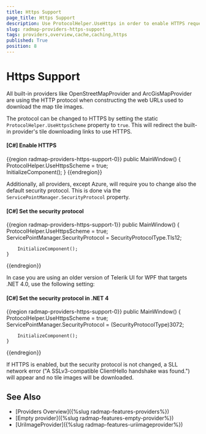 ```yaml
---
title: Https Support
page_title: Https Support
description: Use ProtocolHelper.UseHttps in order to enable HTTPS requests to tile image providers.
slug: radmap-providers-https-support
tags: providers,overview,cache,caching,https
published: True
position: 8
---
```


# Https Support

All built-in providers like OpenStreetMapProvider and ArcGisMapProvider are using the HTTP protocol when constructing the web URLs used to download the map tile images.

The protocol can be changed to HTTPS by setting the static `ProtocolHelper.UseHttpsScheme` property to `true`. This will redirect the built-in provider's tile downloading links to use HTTPS.

#### __[C#] Enable HTTPS__
{{region radmap-providers-https-support-0}}
	public MainWindow()
	{
		ProtocolHelper.UseHttpsScheme = true;		
		InitializeComponent();
	}
{{endregion}}

Additionally, all providers, except Azure, will require you to change also the default security protocol. This is done via the `ServicePointManager.SecurityProtocol` property. 

#### __[C#] Set the security protocol__
{{region radmap-providers-https-support-1}}
	public MainWindow()
	{
		ProtocolHelper.UseHttpsScheme = true;
		ServicePointManager.SecurityProtocol = SecurityProtocolType.Tls12;
		 
		InitializeComponent();
	}
{{endregion}}

In case you are using an older version of Telerik UI for WPF that targets .NET 4.0, use the following setting:

#### __[C#] Set the security protocol in .NET 4__
{{region radmap-providers-https-support-0}}
	public MainWindow()
	{
		ProtocolHelper.UseHttpsScheme = true;
		ServicePointManager.SecurityProtocol = (SecurityProtocolType)3072;
		
		InitializeComponent();
	}
{{endregion}}

If HTTPS is enabled, but the security protocol is not changed, a SLL network error ("A SSLv3-compatible ClientHello handshake was found.") will appear and no tile images will be downloaded.

## See Also  
 * [Providers Overview]({%slug radmap-features-providers%})
 * [Empty provider]({%slug radmap-features-empty-provider%})
 * [UriImageProvider]({%slug radmap-features-uriimageprovider%})
